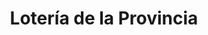 ---
title: "Lotería de la Provincia"
url: /san-fernando/loteria-de-la-provincia-3-de-febrero/
shop: Lotterie
---